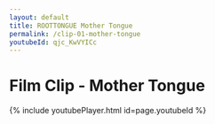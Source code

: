 ```yaml
---
layout: default
title: ROOTTONGUE Mother Tongue
permalink: /clip-01-mother-tongue
youtubeId: qjc_KwVYICc
---
```

# Film Clip - Mother Tongue

{% include youtubePlayer.html id=page.youtubeId %}
